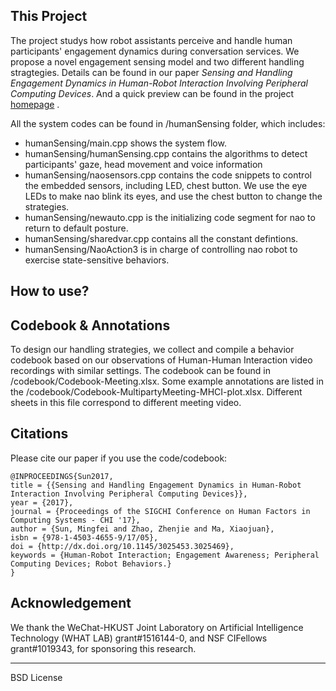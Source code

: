 ## This Project
The project studys how robot assistants perceive and handle human participants' engagement dynamics during conversation services. We propose a novel engagement sensing model and two different handling stragtegies. Details can be found in our paper *Sensing and Handling Engagement Dynamics in Human-Robot Interaction Involving Peripheral Computing Devices*. And a quick preview can be found in the project [homepage](https://hcihkust.github.io/EngageDynamics/) .

All the system codes can be found in /humanSensing folder, which includes:

* humanSensing/main.cpp shows the system flow.
* humanSensing/humanSensing.cpp contains the algorithms to detect participants' gaze, head movement and voice information
* humanSensing/naosensors.cpp contains the code snippets to control the embedded sensors, including LED, chest button. We use the eye LEDs to make nao blink its eyes, and use the chest button to change the strategies.
* humanSensing/newauto.cpp is the initializing code segment for nao to return to default posture.
* humanSensing/sharedvar.cpp contains all the constant defintions.
* humanSensing/NaoAction3 is in charge of controlling nao robot to exercise state-sensitive behaviors. 

## How to use?

## Codebook & Annotations
To design our handling strategies, we collect and compile a behavior codebook based on our observations of Human-Human Interaction video recordings with similar settings. The codebook can be found in /codebook/Codebook-Meeting.xlsx. Some example annotations are listed in the /codebook/Codebook-MultipartyMeeting-MHCI-plot.xlsx. Different sheets in this file correspond to different meeting video.  

## Citations
Please cite our paper if you use the code/codebook:

~~~~
@INPROCEEDINGS{Sun2017,
title = {{Sensing and Handling Engagement Dynamics in Human-Robot Interaction Involving Peripheral Computing Devices}},
year = {2017},
journal = {Proceedings of the SIGCHI Conference on Human Factors in Computing Systems - CHI '17},
author = {Sun, Mingfei and Zhao, Zhenjie and Ma, Xiaojuan},
isbn = {978-1-4503-4655-9/17/05},
doi = {http://dx.doi.org/10.1145/3025453.3025469},
keywords = {Human-Robot Interaction; Engagement Awareness; Peripheral Computing Devices; Robot Behaviors.}
}
~~~~


##  Acknowledgement
We thank the WeChat-HKUST Joint Laboratory on Artificial Intelligence Technology (WHAT LAB) grant#1516144-0, and NSF CIFellows grant#1019343, for sponsoring this research.

-------------------------------

BSD License
